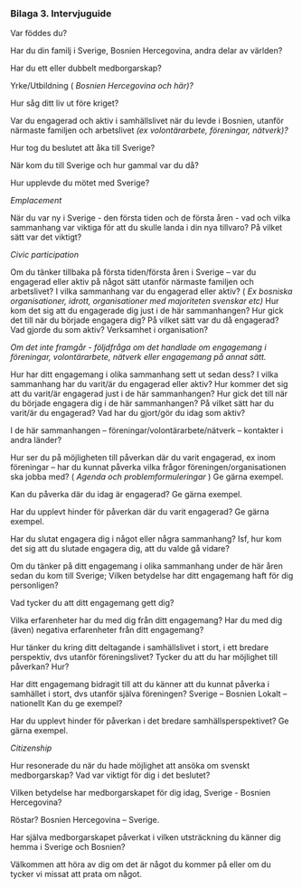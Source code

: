 ### Bilaga 3. Intervjuguide

Var föddes du?

Har du din familj i Sverige, Bosnien Hercegovina, andra delar av världen?

Har du ett eller dubbelt medborgarskap?

Yrke/Utbildning ( _Bosnien Hercegovina och här)?_

Hur såg ditt liv ut före kriget?

Var du engagerad och aktiv i samhällslivet när du levde i Bosnien, utanför
närmaste familjen och arbetslivet _(ex volontärarbete, föreningar, nätverk)?_

Hur tog du beslutet att åka till Sverige?

När kom du till Sverige och hur gammal var du då?

Hur upplevde du mötet med Sverige?

_Emplacement_

När du var ny i Sverige - den första tiden och de första åren - vad och vilka
sammanhang var viktiga för att du skulle landa i din nya tillvaro? På vilket sätt
var det viktigt?

_Civic participation_

Om du tänker tillbaka på första tiden/första åren i Sverige – var du engagerad
eller aktiv på något sätt utanför närmaste familjen och arbetslivet?
I vilka sammanhang var du engagerad eller aktiv? ( _Ex bosniska
organisationer, idrott, organisationer med majoriteten svenskar etc)_
Hur kom det sig att du engagerade dig just i de här
sammanhangen?
Hur gick det till när du började engagera dig?
På vilket sätt var du då engagerad? Vad gjorde du som aktiv?
Verksamhet i organisation?


_Om det inte framgår - följdfråga om det handlade om engagemang i föreningar, volontärarbete,
nätverk eller engagemang på annat sätt._

Hur har ditt engagemang i olika sammanhang sett ut sedan dess?
I vilka sammanhang har du varit/är du engagerad eller aktiv?
Hur kommer det sig att du varit/är engagerad just i de här
sammanhangen?
Hur gick det till när du började engagera dig i de här
sammanhangen?
På vilket sätt har du varit/är du engagerad?
Vad har du gjort/gör du idag som aktiv?

I de här sammanhangen – föreningar/volontärarbete/nätverk – kontakter i
andra länder?

Hur ser du på möjligheten till påverkan där du varit engagerad, ex inom
föreningar – har du kunnat påverka vilka frågor föreningen/organisationen ska
jobba med? ( _Agenda och problemformuleringar_ )
Ge gärna exempel.

Kan du påverka där du idag är engagerad?
Ge gärna exempel.

Har du upplevt hinder för påverkan där du varit engagerad? Ge gärna exempel.

Har du slutat engagera dig i något eller några sammanhang?
Isf, hur kom det sig att du slutade engagera dig, att du valde gå vidare?

Om du tänker på ditt engagemang i olika sammanhang under de här åren sedan
du kom till Sverige;
Vilken betydelse har ditt engagemang haft för dig personligen?

Vad tycker du att ditt engagemang gett dig?

Vilka erfarenheter har du med dig från ditt engagemang?
Har du med dig (även) negativa erfarenheter från ditt engagemang?

Hur tänker du kring ditt deltagande i samhällslivet i stort, i ett bredare
perspektiv, dvs utanför föreningslivet? Tycker du att du har möjlighet till
påverkan? Hur?


Har ditt engagemang bidragit till att du känner att du kunnat påverka i samhället
i stort, dvs utanför själva föreningen?
Sverige – Bosnien
Lokalt – nationellt
Kan du ge exempel?

Har du upplevt hinder för påverkan i det bredare samhällsperspektivet? Ge
gärna exempel.

_Citizenship_

Hur resonerade du när du hade möjlighet att ansöka om svenskt
medborgarskap? Vad var viktigt för dig i det beslutet?

Vilken betydelse har medborgarskapet för dig idag, Sverige - Bosnien
Hercegovina?

Röstar? Bosnien Hercegovina – Sverige.

Har själva medborgarskapet påverkat i vilken utsträckning du känner dig hemma
i Sverige och Bosnien?

Välkommen att höra av dig om det är något du kommer på eller om du tycker vi
missat att prata om något.



